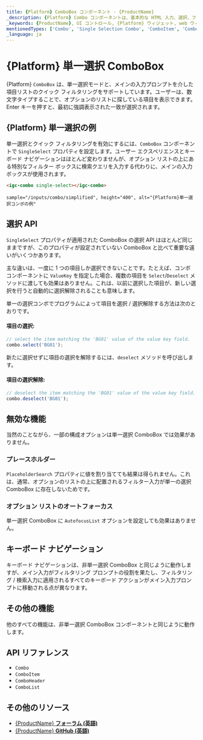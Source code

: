 ```yaml
---
title: {Platform} ComboBox コンポーネント - {ProductName}
_description: {Platform} Combo コンポーネントは、基本的な HTML 入力、選択、フィルタリング、およびカスタム ドロップダウン リストの機能を組み合わせた強力な入力を提供します。無料でお試しください。
_keywords: {ProductName}, UI コントロール, {Platform} ウィジェット, web ウィジェット, UI ウィジェット, {Platform}, ネイティブ {Platform} コンポーネント スイート, ネイティブ {Platform} コントロール, ネイティブ {Platform} コンポーネント ライブラリ, {Platform} ComboBox コンポーネント
mentionedTypes: ['Combo', 'Single Selection Combo', 'ComboItem', 'ComboHeader', 'ComboList']
_language: ja
---
```


# {Platform} 単一選択 ComboBox

{Platform} `ComboBox` は、単一選択モードと、メインの入力プロンプトを介した項目リストのクイック フィルタリングをサポートしています。ユーザーは、数文字タイプすることで、オプションのリストに探している項目を表示できます。Enter キーを押すと、最初に強調表示された一致が選択されます。

## {Platform} 単一選択の例

単一選択とクイック フィルタリングを有効にするには、`ComboBox` コンポーネントで `SingleSelect` プロパティを設定します。ユーザー エクスペリエンスとキーボード ナビゲーションはほとんど変わりませんが、オプション リストの上にある特別なフィルター ボックスに検索クエリを入力する代わりに、メインの入力ボックスが使用されます。

```html
<igc-combo single-select></igc-combo>
```

`sample="/inputs/combo/simplified", height="400", alt="{Platform}単一選択コンボの例"`

<div class="divider--half"></div>

## 選択 API

`SingleSelect` プロパティが適用された ComboBox の選択 API はほとんど同じままですが、このプロパティが設定されていない ComboBox と比べて重要な違いがいくつかあります。

主な違いは、一度に 1 つの項目しか選択できないことです。たとえば、コンボ コンポーネントに `ValueKey` を指定した場合、複数の項目を `Select`/`Deselect` メソッドに渡しても効果はありません。これは、以前に選択した項目が、新しい選択を行うと自動的に選択解除されることも意味します。

単一の選択コンボでプログラムによって項目を選択 / 選択解除する方法は次のとおりです。

#### 項目の選択:

```ts
// select the item matching the 'BG01' value of the value key field.
combo.select('BG01');
```

新たに選択せずに項目の選択を解除するには、`deselect` メソッドを呼び出します。

#### 項目の選択解除:

```ts
// deselect the item matching the 'BG01' value of the value key field.
combo.deselect('BG01');
```

## 無効な機能

当然のことながら、一部の構成オプションは単一選択 ComboBox では効果がありません。

### プレースホルダー

`PlaceholderSearch` プロパティに値を割り当てても結果は得られません。これは、通常、オプションのリストの上に配置されるフィルター入力が単一の選択 ComboBox に存在しないためです。

### オプション リストのオートフォーカス

単一選択 ComboBox に `AutofocusList` オプションを設定しても効果はありません。

## キーボード ナビゲーション

キーボード ナビゲーションは、非単一選択 ComboBox と同じように動作しますが、メイン入力がフィルタリング プロンプトの役割を果たし、フィルタリング / 検索入力に適用されるすべてのキーボード アクションがメイン入力プロンプトに移動される点が異なります。

## その他の機能

他のすべての機能は、非単一選択 ComboBox コンポーネントと同じように動作します。

## API リファレンス

* `Combo`
* `ComboItem`
* `ComboHeader`
* `ComboList`

## その他のリソース

* [{ProductName} **フォーラム (英語)**]({ForumsLink})
* [{ProductName} **GitHub (英語)**]({GithubLink})
